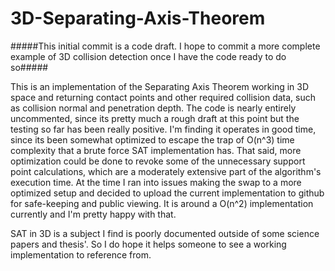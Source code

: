 # 3D-Separating-Axis-Theorem
#####This initial commit is a code draft. I hope to commit a more complete example of 3D collision detection once I have the code ready to do so#####


This is an implementation of the Separating Axis Theorem working in 3D space and returning contact points and other required collision data, such as collision normal and penetration depth.
The code is nearly entirely uncommented, since its pretty much a rough draft at this point but the testing so far has been really positive. I'm finding it operates in good time, since its been somewhat optimized to escape the trap of O(n^3) time complexity that a brute force SAT implementation has. That said, more optimization could be done to revoke some of the unnecessary support point calculations, which are a moderately extensive part of the algorithm's execution time. At the time I ran into issues making the swap to a more optimized setup and decided to upload the current implementation to github for safe-keeping and public viewing. It is around a O(n^2) implementation currently and I'm pretty happy with that.

SAT in 3D is a subject I find is poorly documented outside of some science papers and thesis'. So I do hope it helps someone to see a working implementation to reference from.
